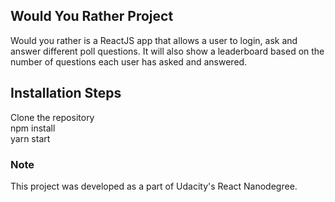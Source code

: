 ## Would You Rather Project


Would you rather is a ReactJS app that allows a user to login, ask and answer different poll questions. 
It will also show a leaderboard based on the number of questions each user has asked and answered.

## Installation Steps
Clone the repository <br>
npm install <br>
yarn start

### Note
This project was developed as a part of Udacity's React Nanodegree.
